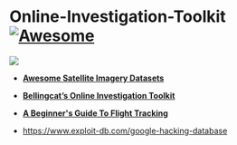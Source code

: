 # Online-Investigation-Toolkit [![Awesome](https://awesome.re/badge-flat.svg)](https://awesome.re)
 

![](figures/header_img.jpg)  



- [**Awesome Satellite Imagery Datasets**](https://github.com/SergeyShchus/Online-Investigation-Toolkit/edit/master/awesome-satellite-imagery-datasets-master/README.md)

- [**Bellingcat’s Online Investigation Toolkit**](https://docs.google.com/document/d/1BfLPJpRtyq4RFtHJoNpvWQjmGnyVkfE2HYoICKOGguA/edit#heading=h.po9n93ahppok)

- [**A Beginner's Guide To Flight Tracking**](https://www.bellingcat.com/resources/how-tos/2019/10/15/a-beginners-guide-to-flight-tracking/)

- https://www.exploit-db.com/google-hacking-database
